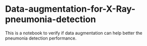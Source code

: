 # Data-augmentation-for-X-Ray-pneumonia-detection
This is a notebook to verify if data augmentation can help better the pneumonia detection performance. 
